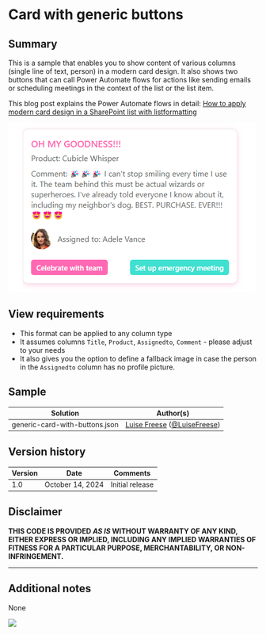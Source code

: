 # Card with generic buttons

## Summary

This is a sample that enables you to show content of various columns (single line of text, person) in a modern card design. It also shows two buttons that can call Power Automate flows for actions like sending emails or scheduling meetings in the context of the list or the list item.

This blog post explains the Power Automate flows in detail: [How to apply modern card design in a SharePoint list with listformatting](https://www.m365princess.com/blogs/sp-card/)

![screenshot of the sample](./assets/screenshot.png)

## View requirements

- This format can be applied to any column type
- It assumes columns `Title`, `Product`, `Assignedto`, `Comment` - please adjust to your needs
- It also gives you the option to define a fallback image in case the person in the `Assignedto` column has no profile picture.


## Sample

Solution|Author(s)
--------|---------
generic-card-with-buttons.json | [Luise Freese](https://github.com/luisefreeset) ([@LuiseFreese](https://twitter.com/LuiseFReese))

## Version history

Version|Date|Comments
-------|----|--------
1.0|October 14, 2024|Initial release

## Disclaimer

**THIS CODE IS PROVIDED *AS IS* WITHOUT WARRANTY OF ANY KIND, EITHER EXPRESS OR IMPLIED, INCLUDING ANY IMPLIED WARRANTIES OF FITNESS FOR A PARTICULAR PURPOSE, MERCHANTABILITY, OR NON-INFRINGEMENT.**

---

## Additional notes

None

<img src="https://pnptelemetry.azurewebsites.net/list-formatting/column-samples/generic-centered-content" />
